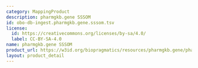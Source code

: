 ```yaml
---
category: MappingProduct
description: pharmgkb.gene SSSOM
id: obo-db-ingest.pharmgkb.gene.sssom.tsv
license:
  id: https://creativecommons.org/licenses/by-sa/4.0/
  label: CC-BY-SA-4.0
name: pharmgkb.gene SSSOM
product_url: https://w3id.org/biopragmatics/resources/pharmgkb.gene/pharmgkb.gene.sssom.tsv
layout: product_detail
---
```

